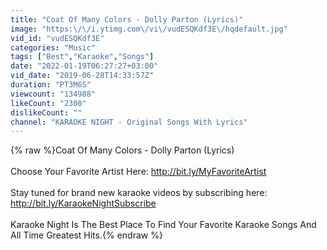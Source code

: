```yaml
---
title: "Coat Of Many Colors - Dolly Parton (Lyrics)"
image: "https:\/\/i.ytimg.com\/vi\/vudESQKdf3E\/hqdefault.jpg"
vid_id: "vudESQKdf3E"
categories: "Music"
tags: ["Best","Karaoke","Songs"]
date: "2022-01-19T06:27:27+03:00"
vid_date: "2019-06-28T14:33:57Z"
duration: "PT3M6S"
viewcount: "134988"
likeCount: "2300"
dislikeCount: ""
channel: "KARAOKE NIGHT - Original Songs With Lyrics"
---
```

{% raw %}Coat Of Many Colors - Dolly Parton (Lyrics)<br /><br />Choose Your Favorite Artist Here: <a rel="nofollow" target="blank" href="http://bit.ly/MyFavoriteArtist">http://bit.ly/MyFavoriteArtist</a><br /><br />Stay tuned for brand new karaoke videos by subscribing here: <a rel="nofollow" target="blank" href="http://bit.ly/KaraokeNightSubscribe">http://bit.ly/KaraokeNightSubscribe</a><br /><br />Karaoke Night Is The Best Place To Find Your Favorite Karaoke Songs And All Time Greatest Hits.{% endraw %}
